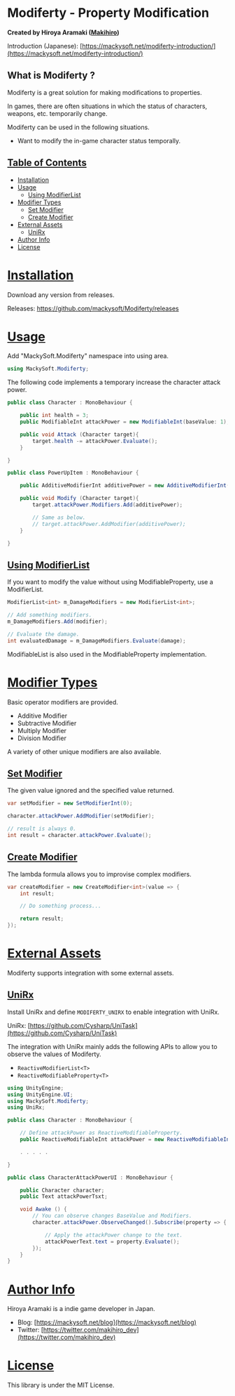 ﻿# Modiferty - Property Modification

**Created by Hiroya Aramaki ([Makihiro](https://twitter.com/makihiro_dev))**

Introduction (Japanese): [https://mackysoft.net/modiferty-introduction/](https://mackysoft.net/modiferty-introduction/)

## What is Modiferty ?

Modiferty is a great solution for making modifications to properties.

In games, there are often situations in which the status of characters, weapons, etc. temporarily change.

Modiferty can be used in the following situations.

- Want to modify the in-game character status temporally.

## <a id="index" href="#index"> Table of Contents </a>

- [Installation](#installation)
- [Usage](#usage)
  - [Using ModifierList](#using-modifierlist)
- [Modifier Types](#modifier-types)
	- [Set Modifier](#set-modifier)
	- [Create Modifier](#create-modifier)
- [External Assets](#external-assets)
  - [UniRx](#unirx)
- [Author Info](#author-info)
- [License](#license)

# <a id="installation" href="#installation"> Installation </a>

Download any version from releases.

Releases: https://github.com/mackysoft/Modiferty/releases

# <a id="usage" href="#requirements"> Usage </a>

Add "MackySoft.Modiferty" namespace into using area.

```cs
using MackySoft.Modiferty;
```

The following code implements a temporary increase the character attack power.

```cs
public class Character : MonoBehaviour {

	public int health = 3;
	public ModifiableInt attackPower = new ModifiableInt(baseValue: 1);

	public void Attack (Character target){
		target.health -= attackPower.Evaluate();
	}

}

public class PowerUpItem : MonoBehaviour {

	public AdditiveModifierInt additivePower = new AdditiveModifierInt(1);

	public void Modify (Character target){
		target.attackPower.Modifiers.Add(additivePower);

		// Same as below.
		// target.attackPower.AddModifier(additivePower);
	}

}
```

## <a id="using-modifierlist" href="#using-modifierlist"> Using ModifierList </a>

If you want to modify the value without using ModifiableProperty, use a ModifierList.

```cs
ModifierList<int> m_DamageModifiers = new ModifierList<int>;

// Add something modifiers.
m_DamageModifiers.Add(modifier);

// Evaluate the damage.
int evaluatedDamage = m_DamageModifiers.Evaluate(damage);
```

ModifiableList is also used in the ModifiableProperty implementation.


# <a id="modifier-types" href="#modifier-types"> Modifier Types </a>

Basic operator modifiers are provided.

- Additive Modifier
- Subtractive Modifier
- Multiply Modifier
- Division Modifier

A variety of other unique modifiers are also available.

## <a id="set-modifier" href="#set-modifier"> Set Modifier </a>

The given value ignored and the specified value returned.

```cs
var setModifier = new SetModifierInt(0);

character.attackPower.AddModifier(setModifier);

// result is always 0.
int result = character.attackPower.Evaluate();
```

## <a id="create-modifier" href="#create-modifier"> Create Modifier </a>

The lambda formula allows you to improvise complex modifiers.

```cs
var createModifier = new CreateModifier<int>(value => {
	int result;

	// Do something process...

	return result;
});
```

# <a id="external-assets" href="#external-assets"> External Assets </a>

Modiferty supports integration with some external assets.

## <a id="unirx" href="#unirx"> UniRx </a>

Install UniRx and define `MODIFERTY_UNIRX` to enable integration with UniRx.

UniRx: [https://github.com/Cysharp/UniTask](https://github.com/Cysharp/UniTask)

The integration with UniRx mainly adds the following APIs to allow you to observe the values of Modiferty.

- `ReactiveModifierList<T>`
- `ReactiveModifiableProperty<T>`

```cs
using UnityEngine;
using UnityEngine.UI;
using MackySoft.Modiferty;
using UniRx;

public class Character : MonoBehaviour {

	// Define attackPower as ReactiveModifiableProperty.
	public ReactiveModifiableInt attackPower = new ReactiveModifiableInt(baseValue: 1);

	. . . . .

}

public class CharacterAttackPowerUI : MonoBehaviour {

	public Character character;
	public Text attackPowerTsxt;

	void Awake () {
		// You can observe changes BaseValue and Modifiers.
		character.attackPower.ObserveChanged().Subscribe(property => {

			// Apply the attackPower change to the text.
			attackPowerText.text = property.Evaluate();
		});
	}
}
```


# <a id="author-info" href="#author-info"> Author Info </a>

Hiroya Aramaki is a indie game developer in Japan.

- Blog: [https://mackysoft.net/blog](https://mackysoft.net/blog)
- Twitter: [https://twitter.com/makihiro_dev](https://twitter.com/makihiro_dev)

# <a id="license" href="#license"> License </a>

This library is under the MIT License.